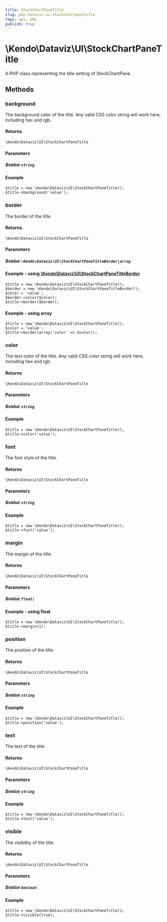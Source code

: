 ```yaml
---
title: StockChartPaneTitle
slug: php-dataviz-ui-stockchartpanetitle
tags: api, php
publish: true
---
```


# \Kendo\Dataviz\UI\StockChartPaneTitle

A PHP class representing the title setting of StockChartPane.


## Methods

### background
The background color of the title. Any valid CSS color string will work here, including
hex and rgb.

#### Returns
`\Kendo\Dataviz\UI\StockChartPaneTitle`

#### Parameters

##### $value `string`



#### Example 
    $title = new \Kendo\Dataviz\UI\StockChartPaneTitle();
    $title->background('value');

### border

The border of the title.

#### Returns
`\Kendo\Dataviz\UI\StockChartPaneTitle`

#### Parameters

##### $value `\Kendo\Dataviz\UI\StockChartPaneTitleBorder|array`


#### Example - using [\Kendo\Dataviz\UI\StockChartPaneTitleBorder](/api/wrappers/php/kendo/dataviz/ui/stockchartpanetitleborder)

    $title = new \Kendo\Dataviz\UI\StockChartPaneTitle();
    $border = new \Kendo\Dataviz\UI\StockChartPaneTitleBorder();
    $color = 'value';
    $border->color($color);
    $title->border($border);

#### Example - using array

    $title = new \Kendo\Dataviz\UI\StockChartPaneTitle();
    $color = 'value';
    $title->border(array('color' => $color));

### color
The text color of the title. Any valid CSS color string will work here, including hex and rgb.

#### Returns
`\Kendo\Dataviz\UI\StockChartPaneTitle`

#### Parameters

##### $value `string`



#### Example 
    $title = new \Kendo\Dataviz\UI\StockChartPaneTitle();
    $title->color('value');

### font
The font style of the title.

#### Returns
`\Kendo\Dataviz\UI\StockChartPaneTitle`

#### Parameters

##### $value `string`



#### Example 
    $title = new \Kendo\Dataviz\UI\StockChartPaneTitle();
    $title->font('value');

### margin
The margin of the title.

#### Returns
`\Kendo\Dataviz\UI\StockChartPaneTitle`

#### Parameters

##### $value `float|`



#### Example  - using float
    $title = new \Kendo\Dataviz\UI\StockChartPaneTitle();
    $title->margin(1);

### position
The position of the title.

#### Returns
`\Kendo\Dataviz\UI\StockChartPaneTitle`

#### Parameters

##### $value `string`



#### Example 
    $title = new \Kendo\Dataviz\UI\StockChartPaneTitle();
    $title->position('value');

### text
The text of the title.

#### Returns
`\Kendo\Dataviz\UI\StockChartPaneTitle`

#### Parameters

##### $value `string`



#### Example 
    $title = new \Kendo\Dataviz\UI\StockChartPaneTitle();
    $title->text('value');

### visible
The visibility of the title.

#### Returns
`\Kendo\Dataviz\UI\StockChartPaneTitle`

#### Parameters

##### $value `boolean`



#### Example 
    $title = new \Kendo\Dataviz\UI\StockChartPaneTitle();
    $title->visible(true);


